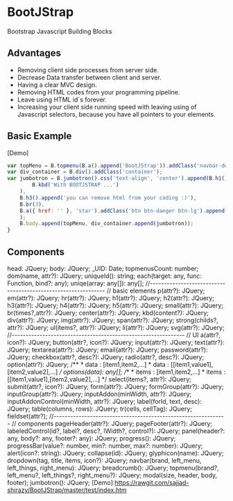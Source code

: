 BootJStrap
==========

Bootstrap Javascript Building Blocks

Advantages
--------------
- Removing client side processes from server side.
- Decrease Data transfer between client and server.
- Having a clear MVC design.
- Removing HTML codes from your programming pipeline.
- Leave using HTML id`s forever.
- Increasing your client side running speed with leaving using of Javascript selectors, because you have all pointers to your elements.
	
Basic Example
--------------
[Demo]
```js
var topMenu = B.topmenu(B.a().append('BootJStrap')).addClass('navbar-default');
var div_container = B.div().addClass('container');
var jumbotron = B.jumbotron().css('text-align', 'center').append(B.h1().append(
        B.kbd('With BOOTJSTRAP ...')
    ),
    B.h3().append('you can remove html from your coding :)'),
    B.br(3),
    B.a({ href: '' }, 'star').addClass('btn btn-danger btn-lg').append('Getting Started')
    );
    B.body.append(topMenu, div_container.append(jumbotron));
}
```
Components
-------------
head: JQuery;
    body: JQuery;
    _UID: Date;
    topmenusCount: number;
    dom(name, attr?): JQuery;
    uniqueId(): string;
    each(target: any, func: Function, bind?: any);
    uniqe(array: any[]): any[];
    //--------------------------------------------------------------
    // basic elements
    p(attr?): JQuery;
    em(attr?): JQuery;
    hr(attr?): JQuery;
    h1(attr?): JQuery;
    h2(attr?): JQuery;
    h3(attr?): JQuery;
    h4(attr?): JQuery;
    h5(attr?): JQuery;
    small(attr?): JQuery;
    br(times?,attr?): JQuery;
    center(attr?): JQuery;
    kbd(content?): JQuery;
    div(attr?): JQuery;
    img(attr?): JQuery;
    span(attr?): JQuery;
    strong(childs?, attr?): JQuery;
    ul(items?, attr?): JQuery;
    li(attr?): JQuery;
    svg(attr?): JQuery;
    //--------------------------------------------------------------
    // UI
    a(attr?, icon?): JQuery;
    button(attr?, icon?): JQuery;
    input(attr?): JQuery;
    text(attr?): JQuery;
    textarea(attr?): JQuery;
    email(attr?): JQuery;
    password(attr?): JQuery;
    checkbox(attr?, desc?): JQuery;
    radio(attr?, desc?): JQuery;
    option(attr?): JQuery;
    /**
    * data : [item1,item2,...]
    * data : [[item1,value1],[item2,value2],...]
    */
    options(data): any[];
    /**
    * items : [item1,item2,...]
    * items : [[item1,value1],[item2,value2],...]
    */
    select(items?, attr?): JQuery;
    submit(attr?, icon?): JQuery;
    form(attr?): JQuery;
    formGroup(attr?): JQuery;
    inputGroup(attr?): JQuery;
    inputAddon(minWidth, attr?): JQuery;
    inputAddonControl(minWidth, attr?): JQuery;
    label(forId, text, desc): JQuery;
    table(columns, rows): JQuery;
    tr(cells, cellTag): JQuery;
    fieldset(attr?);
    //--------------------------------------------------------------
    // components
    pageHeader(attr?): JQuery;
    pageFooter(attr?): JQuery;
    labeledControl(id?, label?, desc?, lWidth?, control?): JQuery;
    panel(header?: any, body?: any, footer?: any): JQuery;
    progress(): JQuery;
    progressBar(value?: number, min?: number, max?: number): JQuery;
    alert(icon?: string): JQuery;
    collapse(id): JQuery;
    glyphicon(name): JQuery;
    dropdown(tag, title, items, icon?): JQuery;
    navbar(brand, left_menu, left_things, right_menu): JQuery;
    breadcrumb(): JQuery;
    topmenu(brand?, left_menu?, left_things?, right_menu?): JQuery;
    modal(size, header, body, footer);
    jumbotron(): JQuery;
[Demo]:https://rawgit.com/sajjad-shirazy/BootJStrap/master/test/index.htm
